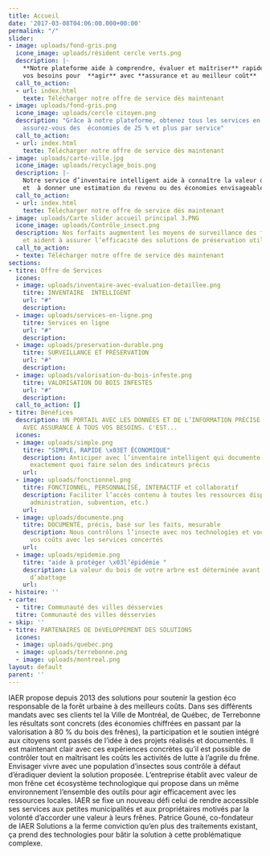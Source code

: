 ```yaml
---
title: Accueil
date: '2017-03-08T04:06:00.000+00:00'
permalink: "/"
slider:
- image: uploads/fond-gris.png
  icone_image: uploads/résident cercle verts.png
  description: |-
    **Notre plateforme aide à comprendre, évaluer et maîtriser** rapidement
    vos besoins pour  **agir** avec **assurance et au meilleur coût**
  call_to_action:
  - url: index.html
    texte: Télécharger notre offre de service dès maintenant
- image: uploads/fond-gris.png
  icone_image: uploads/cercle citoyen.png
  description: "Grâce à notre plateforme, obtenez tous les services en ligne \net
    assurez-vous des  économies de 25 % et plus par service"
  call_to_action:
  - url: index.html
    texte: Télécharger notre offre de service dès maintenant
- image: uploads/carte-ville.jpg
  icone_image: uploads/recyclage_bois.png
  description: |-
    Notre service d’inventaire intelligent aide à connaître la valeur du bois infesté de vos frênes
    et  à donner une estimation du revenu ou des économies envisageables après abattage
  call_to_action:
  - url: index.html
    texte: Télécharger notre offre de service dès maintenant
- image: uploads/Carte slider accueil principal 3.PNG
  icone_image: uploads/Contrôle_insect.png
  description: Nos forfaits augmentent les moyens de surveillance des frênes en santé
    et aident à assurer l’efficacité des solutions de préservation utilisées
  call_to_action:
  - texte: Télécharger notre offre de service dès maintenant
sections:
- titre: Offre de Services
  icones:
  - image: uploads/inventaire-avec-evaluation-detaillee.png
    titre: INVENTAIRE  INTELLIGENT
    url: "#"
    description: 
  - image: uploads/services-en-ligne.png
    titre: Services en ligne
    url: "#"
    description: 
  - image: uploads/preservation-durable.png
    titre: SURVEILLANCE ET PRÉSERVATION
    url: "#"
    description: 
  - image: uploads/valorisation-du-bois-infeste.png
    titre: VALORISATION DU BOIS INFESTÉS
    url: "#"
    description: 
  call_to_action: []
- titre: Bénéfices
  description: UN PORTAIL AVEC LES DONNÉES ET DE L’INFORMATION PRÉCISE POUR RÉPONDRE
    AVEC ASSURANCE À TOUS VOS BESOINS. C'EST...
  icones:
  - image: uploads/simple.png
    titre: "SIMPLE, RAPIDE \x03ET ÉCONOMIQUE"
    description: Anticiper avec l’inventaire intelligent qui documente et précise
      exactement quoi faire selon des indicateurs précis
    url: 
  - image: uploads/fonctionnel.png
    titre: FONCTIONNEL, PERSONNALISÉ, INTERACTIF et collaboratif
    description: Faciliter l’accès contenu à toutes les ressources disponibles (professionnels,
      administration, subvention, etc.)
    url: 
  - image: uploads/documente.png
    titre: DOCUMENTÉ, précis, basé sur les faits, mesurable
    description: Nous contrôlons l’insecte avec nos technologies et vous maîtrisez
      vos coûts avec les services concertés
    url: 
  - image: uploads/epidemie.png
    titre: "aide à protéger \x03l’épidémie "
    description: La valeur du bois de votre arbre est déterminée avant les travaux
      d’abattage
    url: 
- histoire: ''
- carte:
  - titre: Communauté des villes désservies
  titre: Communauté des villes désservies
- skip: ''
- titre: PARTENAIRES DE DéVELOPPEMENT DES SOLUTIONS
  icones:
  - image: uploads/quebec.png
  - image: uploads/terrebonne.png
  - image: uploads/montreal.png
layout: default
parent: ''
---
```


IAER propose depuis 2013 des solutions pour soutenir la gestion éco responsable de la forêt urbaine à des meilleurs coûts. Dans ses différents mandats avec ses clients tel la Ville de Montréal, de Québec, de Terrebonne les résultats sont concrets (des économies chiffrées en passant par la valorisation à 80 % du bois des frênes), la participation et le soutien intégré aux citoyens sont passés de l’idée à des projets réalisés et documentés. Il est maintenant clair avec ces expériences concrètes qu’il est possible de contrôler tout en maîtrisant les coûts les activités de lutte à l’agrile du frêne. Envisager vivre avec une population d’insectes sous contrôle à défaut d’éradiquer devient la solution proposée. L’entreprise établit avec valeur de mon frêne cet écosystème technologique qui propose dans un même environnement l’ensemble des outils pour agir efficacement avec les ressources locales. IAER se fixe un nouveau défi celui de rendre accessible ses services aux petites municipalités et aux propriétaires motivés par la volonté d’accorder une valeur à leurs frênes. Patrice Gouné, co-fondateur de IAER Solutions a la ferme conviction qu’en plus des traitements existant, ça prend des technologies pour bâtir la solution à cette problématique complexe.